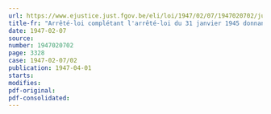 ```yaml
---
url: https://www.ejustice.just.fgov.be/eli/loi/1947/02/07/1947020702/justel
title-fr: "Arrêté-loi complétant l'arrêté-loi du 31 janvier 1945 donnant au ministre des affaires économiques, seul ou conjointement avec le ou les ministres intéressés, le pouvoir de procéder à certaines investigations"
date: 1947-02-07
source:
number: 1947020702
page: 3328
case: 1947-02-07/02
publication: 1947-04-01
starts:
modifies:
pdf-original:
pdf-consolidated:
---
```


